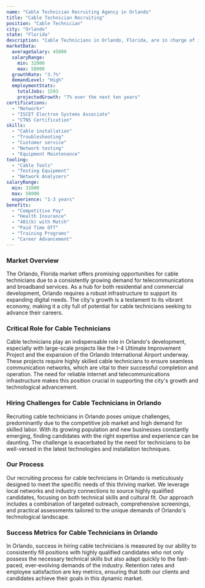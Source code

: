 ```yaml
---
name: "Cable Technician Recruiting Agency in Orlando"
title: "Cable Technician Recruiting"
position: "Cable Technician"
city: "Orlando"
state: "Florida"
description: "Cable Technicians in Orlando, Florida, are in charge of installing, maintaining, and repairing cable systems for telecom and internet services."
marketData:
  averageSalary: 45000
  salaryRange:
    min: 32000
    max: 58000
  growthRate: "3.7%"
  demandLevel: "High"
  employmentStats:
    totalJobs: 1593
    projectedGrowth: "7% over the next ten years"
certifications:
  - "Network+"
  - "ISCET Electron Systems Associate"
  - "CTNS Certification"
skills:
  - "Cable installation"
  - "Troubleshooting"
  - "Customer service"
  - "Network testing"
  - "Equipment Maintenance"
tooling:
  - "Cable Tools"
  - "Testing Equipment"
  - "Network Analyzers"
salaryRange:
  min: 32000
  max: 58000
  experience: "1-3 years"
benefits:
  - "Competitive Pay"
  - "Health Insurance"
  - "401(k) with Match"
  - "Paid Time Off"
  - "Training Programs"
  - "Career Advancement"
---
```


### Market Overview
The Orlando, Florida market offers promising opportunities for cable technicians due to a consistently growing demand for telecommunications and broadband services. As a hub for both residential and commercial development, Orlando requires a robust infrastructure to support its expanding digital needs. The city's growth is a testament to its vibrant economy, making it a city full of potential for cable technicians seeking to advance their careers.

### Critical Role for Cable Technicians
Cable technicians play an indispensable role in Orlando's development, especially with large-scale projects like the I-4 Ultimate Improvement Project and the expansion of the Orlando International Airport underway. These projects require highly skilled cable technicians to ensure seamless communication networks, which are vital to their successful completion and operation. The need for reliable internet and telecommunications infrastructure makes this position crucial in supporting the city's growth and technological advancement.

### Hiring Challenges for Cable Technicians in Orlando
Recruiting cable technicians in Orlando poses unique challenges, predominantly due to the competitive job market and high demand for skilled labor. With its growing population and new businesses constantly emerging, finding candidates with the right expertise and experience can be daunting. The challenge is exacerbated by the need for technicians to be well-versed in the latest technologies and installation techniques.

### Our Process
Our recruiting process for cable technicians in Orlando is meticulously designed to meet the specific needs of this thriving market. We leverage local networks and industry connections to source highly qualified candidates, focusing on both technical skills and cultural fit. Our approach includes a combination of targeted outreach, comprehensive screenings, and practical assessments tailored to the unique demands of Orlando's technological landscape.

### Success Metrics for Cable Technicians in Orlando
In Orlando, success in hiring cable technicians is measured by our ability to consistently fill positions with highly qualified candidates who not only possess the necessary technical skills but also adapt quickly to the fast-paced, ever-evolving demands of the industry. Retention rates and employee satisfaction are key metrics, ensuring that both our clients and candidates achieve their goals in this dynamic market.